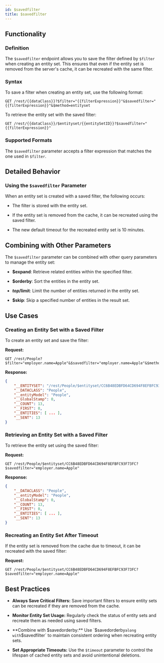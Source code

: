 ```yaml
---
id: $savedfilter
title: $savedfilter 
---
```



## Functionality

### Definition

The `$savedfilter` endpoint allows you to save the filter defined by `$filter` when creating an entity set. This ensures that even if the entity set is removed from the server's cache, it can be recreated with the same filter.

### Syntax

To save a filter when creating an entity set, use the following format:

```
GET /rest/{{dataClass}}?$filter="{{filterExpression}}"&$savedfilter="{{filterExpression}}"&$method=entityset
```

To retrieve the entity set with the saved filter:

```
GET /rest/{{dataClass}}/$entityset/{{entitySetID}}?$savedfilter="{{filterExpression}}"
```

### Supported Formats

The `$savedfilter` parameter accepts a filter expression that matches the one used in `$filter`.



## Detailed Behavior

### Using the `$savedfilter` Parameter

When an entity set is created with a saved filter, the following occurs:

- The filter is stored with the entity set.

- If the entity set is removed from the cache, it can be recreated using the saved filter.

- The new default timeout for the recreated entity set is 10 minutes.



## Combining with Other Parameters

The `$savedfilter` parameter can be combined with other query parameters to manage the entity set:

- **$expand**: Retrieve related entities within the specified filter.

- **$orderby**: Sort the entities in the entity set.

- **$top/$limit**: Limit the number of entities returned in the entity set.

- **$skip**: Skip a specified number of entities in the result set.



## Use Cases

### Creating an Entity Set with a Saved Filter

To create an entity set and save the filter:

**Request:**

```
GET /rest/People?$filter="employer.name=Apple"&$savedfilter="employer.name=Apple"&$method=entityset
```

**Response:**

```json
{
    "__ENTITYSET": "/rest/People/$entityset/CC6B48EDBFD64CD694F8EFBFC93F73FC",
    "__DATACLASS": "People",
    "__entityModel": "People",
    "__GlobalStamp": 0,
    "__COUNT": 13,
    "__FIRST": 0,
    "__ENTITIES": [ ... ],
    "__SENT": 13
}
```


### Retrieving an Entity Set with a Saved Filter

To retrieve the entity set using the saved filter:

**Request:**

```
GET /rest/People/$entityset/CC6B48EDBFD64CD694F8EFBFC93F73FC?$savedfilter="employer.name=Apple"
```

**Response:**

```json
{
    "__DATACLASS": "People",
    "__entityModel": "People",
    "__GlobalStamp": 0,
    "__COUNT": 13,
    "__FIRST": 0,
    "__ENTITIES": [ ... ],
    "__SENT": 13
}
```

### Recreating an Entity Set After Timeout

If the entity set is removed from the cache due to timeout, it can be recreated with the saved filter:

**Request:**

```
GET /rest/People/$entityset/CC6B48EDBFD64CD694F8EFBFC93F73FC?$savedfilter="employer.name=Apple"
```




## Best Practices

- **Always Save Critical Filters:** Save important filters to ensure entity sets can be recreated if they are removed from the cache.

- **Monitor Entity Set Usage:** Regularly check the status of entity sets and recreate them as needed using saved filters.

- **Combine with $savedorderby:** Use `$savedorderby` along with `$savedfilter` to maintain consistent ordering when recreating entity sets.

- **Set Appropriate Timeouts:** Use the `$timeout` parameter to control the lifespan of cached entity sets and avoid unintentional deletions.
